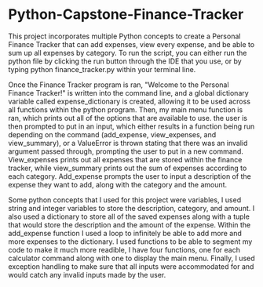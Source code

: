 # Python-Capstone-Finance-Tracker
This project incorporates multiple Python concepts to create a Personal Finance Tracker that can add expenses, view every expense, and be able to sum up all expenses by category. To run the script, you can either run the python file by clicking the run button through the IDE that you use, or by typing python finance_tracker.py within your terminal line.

Once the Finance Tracker program is ran, "Welcome to the Personal Finance Tracker!" is written into the command line, and a global dictionary variable called expense_dictionary is created, allowing it to be used across all functions within the python program. Then, my main menu function is ran, which prints out all of the options that are available to use. the user is then prompted to put in an input, which either results in a function being run depending on the command (add_expense, view_expenses, and view_summary), or a ValueError is thrown stating that there was an invalid argument passed through, prompting the user to put in a new command. View_expenses prints out all expenses that are stored within the finance tracker, while view_summary prints out the sum of expenses according to each category. Add_expense prompts the user to input a description of the expense they want to add, along with the category and the amount.

Some python concepts that I used for this project were variables, I used string and integer variables to store the description, category, and amount. I also used a dictionary to store all of the saved expenses along with a tuple that would store the description and the amount of the expense. Within the add_expense function I used a loop to infinitely be able to add more and more expenses to the dictionary. I used functions to be able to segment my code to make it much more readible, I have four functions, one for each calculator command along with one to display the main menu. Finally, I used exception handling to make sure that all inputs were accommodated for and would catch any invalid inputs made by the user.
